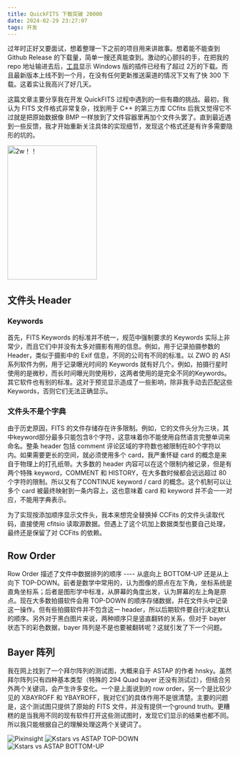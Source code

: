 ```yaml
---
title: QuickFITS 下载突破 20000
date: 2024-02-29 23:27:07
tags: 开发
---
```


过年时正好又要面试，想着整理一下之前的项目用来讲故事。想着能不能查到 Github Release 的下载量，简单一搜还真能查到。激动的心颤抖的手，在把我的 repo 地址输进去后，[工具](https://tooomm.github.io/github-release-stats/)显示 Windows 版的插件已经有了超过 2万的下载。而且最新版本上线不到一个月，在没有任何更新推送渠道的情况下又有了快 300 下载。这着实让我高兴了好几天。

这篇文章主要分享我在开发 QuickFITS 过程中遇到的一些有趣的挑战。最初，我认为 FITS 文件格式非常复杂，找到用于 C++ 的第三方库 CCfits 后我又觉得它不过就是把原始数据像 BMP 一样放到了文件容器里再加个文件头罢了。直到最近遇到一些反馈，我才开始重新关注具体的实现细节，发现这个格式还是有许多需要隐形的坑的。
<!-- more -->
<img src="2w.png" title="2w！！" width="200px" height="300px">

## 文件头 Header 
### Keywords
首先，FITS Keywords 的标准并不统一，规范中强制要求的 Keywords 实际上非常少，而且它们中并没有太多对摄影有用的信息。例如，用于记录拍摄参数的 Header，类似于摄影中的 Exif 信息，不同的公司有不同的标准。以 ZWO 的 ASI 系列软件为例，用于记录曝光时间的 Keywords 就有好几个。例如，拍摄行星时使用的是微秒，而长时间曝光则使用秒，这两者使用的是完全不同的Keywords。其它软件也有别的标准。这对于预览显示造成了一些影响，除非我手动去匹配这些 Keywords，否则它们无法正确显示。

### 文件头不是个字典
由于历史原因，FITS 的文件存储存在许多限制。例如，它的文件头分为三块，其中keyword部分最多只能包含8个字符，这意味着你不能使用自然语言完整单词来命名。整条 header 包括 comment 评论区域的字符数也被限制在80个字符以内。如果需要更长的空间，就必须使用多个 card，我严重怀疑 card 的概念是来自于物理上的打孔纸带。大多数的 header 内容可以在这个限制内被记录，但是有两个特殊 keyword，COMMENT 和 HISTORY，在大多数时候都会远远超过 80 个字符的限制。所以又有了CONTINUE keyword / card 的概念。这个机制可以让多个 card 被最终映射到一条内容上，这也意味着 card 和 keyword 并不会一一对应，不能用字典表示。

为了实现按添加顺序显示文件头，我本来想完全替换掉 CCFits 的文件头读取代码，直接使用 cfitsio 读取源数据。但遇上了这个坑加上数据类型也要自己处理，最终还是保留了对 CCFits 的依赖。

## Row Order
Row Order 描述了文件中数据排列的顺序 ---- 从底向上 BOTTOM-UP 还是从上向下 TOP-DOWN。前者是数学中常用的，认为图像的原点在左下角，坐标系统是直角坐标系；后者是图形学中标准，从屏幕的角度出发，认为屏幕的左上角是原点。现在大多数拍摄软件会用 TOP-DOWN 的顺序存储数据，并在文件头中记录这一操作。但有些拍摄软件并不包含这一 header，所以后期软件要自行决定默认的顺序。另外对于黑白图片来说，两种顺序只是竖直翻转的关系，但对于 bayer 状态下的彩色数据，bayer 阵列是不是也要被翻转呢？这就引发了下一个问题。 

## Bayer 阵列
我在网上找到了一个拜尔阵列的测试图，大概来自于 ASTAP 的作者 hnsky。虽然拜尔阵列只有四种基本类型（特殊的 294 Quad bayer 还没有测试过），但结合另外两个关键词，会产生许多变化。一个是上面说到的 row order，另一个是比较少见的 XBAYROFF 和 YBAYROFF，我对它们的具体作用不是很清楚。主要的问题是，这个测试图只提供了原始的 FITS 文件，并没有提供一个ground truth。更糟糕的是当我用不同的现有软件打开这些测试图时，发现它们显示的结果也都不同。所以我只能根据自己的理解处理这两个关键词了。

![Pixinsight](Screenshot-2024-01-10-at-01.11.52.png)
![Kstars vs ASTAP TOP-DOWN](Screenshot-2024-01-10-at-01.24.15.png) 
![Kstars vs ASTAP BOTTOM-UP](Screenshot-2024-01-10-at-01.24.57.png)